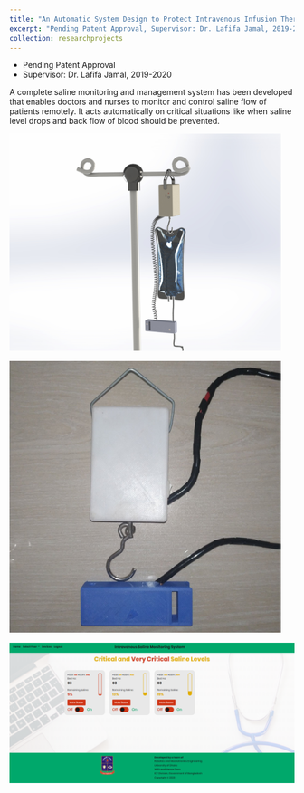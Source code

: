 ```yaml
---
title: "An Automatic System Design to Protect Intravenous Infusion Therapy Administration for Blood Flow in the Human Body"
excerpt: "Pending Patent Approval, Supervisor: Dr. Lafifa Jamal, 2019-2020<br/><img src='/images/saline/fullsystem.jpg' style='width: 480px;max-width:100%'>"
collection: researchprojects
---
```

* Pending Patent Approval
* Supervisor: Dr. Lafifa Jamal, 2019-2020

A complete saline monitoring and management system has been developed that enables doctors and nurses to monitor and control saline flow of patients remotely. It acts automatically on critical situations like when saline level drops and back flow of blood should be prevented.

<img src='/images/saline/fullsystem.jpg' style='width: 480px;max-width:100%;margin-bottom:15px;'>
<img src='/images/saline/fulldevice.jpg' style='width: 480px;max-width:100%;margin-bottom:15px;'>
<img src='/images/saline/home.png' style='width: 650px;max-width:100%'>